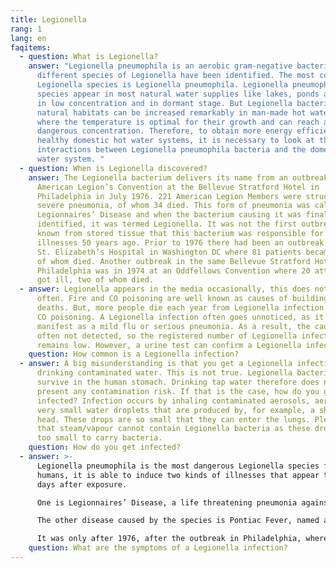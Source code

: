 ```yaml
---
title: Legionella
rang: 1
lang: en
faqitems:
  - question: What is Legionella?
    answer: "Legionella pneumophila is an aerobic gram-negative bacterium. 39
      different species of Legionella have been identified. The most common
      Legionella species is Legionella pneumophila. Legionella pneumophila
      species appear in most natural water supplies like lakes, ponds and rivers
      in low concentration and in dormant stage. But Legionella bacteria from
      natural habitats can be increased remarkably in man-made hot water systems
      where the temperature is optimal for their growth and can reach a
      dangerous concentration. Therefore, to obtain more energy efficient and
      healthy domestic hot water systems, it is necessary to look at the
      interactions between Legionella pneumophila bacteria and the domestic hot
      water system. "
  - question: When is Legionella discovered?
    answer: The Legionella bacterium delivers its name from an outbreak at the
      American Legion’s Convention at the Bellevue Stratford Hotel in
      Philadelphia in July 1976. 221 American Legion Members were struck with
      severe pneumonia, of whom 34 died. This form of pneumonia was called
      Legionnaires’ Disease and when the bacterium causing it was finally
      identified, it was termed Legionella. It was not the first outbreak. It is
      known from stored tissue that this bacterium was responsible for mystery
      illnesses 50 years ago. Prior to 1976 there had been an outbreak in the
      St. Elizabeth’s Hospital in Washington DC where 81 patients became ill, 14
      of whom died. Another outbreak in the same Bellevue Stratford Hotel in
      Philadelphia was in 1974 at an Oddfellows Convention where 20 attendees
      got ill, two of whom died.
  - answer: Legionella appears in the media occasionally, this does not happen
      often. Fire and CO poisoning are well known as causes of building related
      deaths. But, more people die each year from Legionella infection than from
      CO poisoning. A Legionella infection often goes unnoticed, as it can
      manifest as a mild flu or serious pneumonia. As a result, the cause is
      often not detected, so the registered number of Legionella infections
      remains low. However, a urine test can confirm a Legionella infection.
    question: How common is a Legionella infection?
  - answer: A big misunderstanding is that you get a Legionella infection by
      drinking contaminated water. This is not true. Legionella bacteria cannot
      survive in the human stomach. Drinking tap water therefore does not
      present any contamination risk. If that is the case, how do you get
      infected? Infection occurs by inhaling contaminated aerosols, aerosols are
      very small water droplets that are produced by, for example, a shower
      head. These drops are so small that they can enter the lungs. Please note
      that steam/vapour cannot contain Legionella bacteria as these drops are
      too small to carry bacteria.
    question: How do you get infected?
  - answer: >-
      Legionella pneumophila is the most dangerous Legionella species for
      humans, it is able to induce two kinds of illnesses that appear two to ten
      days after exposure.

      One is Legionnaires’ Disease, a life threatening pneumonia against which the victim requires urgent medication. Symptoms of Legionellosis are a general ill feeling, headache, muscle pain, cough and shortness of breath, followed by pneumonia with a fever of over 39°C. Legionellosis must be treated with antibiotics, and even after the infection, the disease can have long-lasting consequences.

      The other disease caused by the species is Pontiac Fever, named after an outbreak in Pontiac, Michigan in 1968. This variant is an flue like acute respiratory disease. Having Pontiac fever, the patient will experience mild flu-like symptoms for 2 to 5 days, such as fever, muscle pain, headache and cough. The disease is not dangerous in this mild form, there is no pneumonia. The complaints can pass without treatment.

      It was only after 1976, after the outbreak in Philadelphia, where Legionella was discovered, that public health officials were able to ascertain that the same bacterium caused the previous outbreaks of Pontiac Fever.
    question: What are the symptoms of a Legionella infection?
---
```

